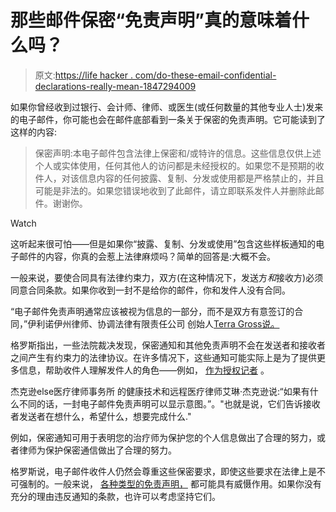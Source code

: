# 那些邮件保密“免责声明”真的意味着什么吗？

> 原文:[https://life hacker . com/do-these-email-confidential-declarations-really-mean-1847294009](https://lifehacker.com/do-those-email-confidentiality-disclaimers-really-mean-1847294009)

如果你曾经收到过银行、会计师、律师、或医生(或任何数量的其他专业人士)发来的电子邮件，你可能也会在邮件底部看到一条关于保密的免责声明。它可能读到了这样的内容:

> 保密声明:本电子邮件包含法律上保密和/或特许的信息。这些信息仅供上述个人或实体使用，任何其他人的访问都是未经授权的。如果您不是预期的收件人，对该信息内容的任何披露、复制、分发或使用都是严格禁止的，并且可能是非法的。如果您错误地收到了此邮件，请立即联系发件人并删除此邮件。谢谢你。

Watch

这听起来很可怕——但是如果你“披露、复制、分发或使用”包含这些样板通知的电子邮件的内容，你真的会惹上法律麻烦吗？简单的回答是:大概不会。

一般来说，要使合同具有法律约束力，双方(在这种情况下，发送方*和*接收方)必须同意合同条款。如果你收到一封不是给你的邮件，你和发件人没有合同。

“电子邮件免责声明通常应该被视为信息的一部分，而不是双方有意签订的合同，”伊利诺伊州律师、协调法律有限责任公司 创始人[Terra Gross说。](https://attuned.legal/our-firm/)

格罗斯指出，一些法院裁决发现，保密通知和其他免责声明不会在发送者和接收者之间产生有约束力的法律协议。在许多情况下，这些通知可能实际上是为了提供更多信息，帮助收件人理解发件人的角色——例如， [作为授权记者](https://www.childwelfare.gov/topics/systemwide/laws-policies/statutes/manda/) 。

杰克逊else医疗律师事务所 的健康技术和远程医疗律师艾琳·杰克逊说:“如果有什么不同的话，一封电子邮件免责声明可以显示意图。”。"也就是说，它们告诉接收者发送者在想什么，希望什么，想要完成什么."

例如，保密通知可用于表明您的治疗师为保护您的个人信息做出了合理的努力，或者律师为保护保密通信做出了合理的努力。

格罗斯说，电子邮件收件人仍然会尊重这些保密要求，即使这些要求在法律上是不可强制的。一般来说， [各种类型的免责声明，](https://cenkuslaw.com/annoying-email-confidentiality-disclaimers/) 都可能具有威慑作用。如果你没有充分的理由违反通知的条款，也许可以考虑坚持它们。
